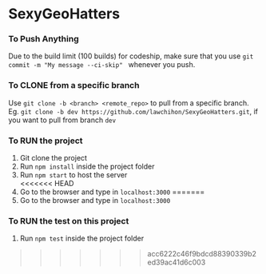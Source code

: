 # SexyGeoHatters
### To Push Anything
Due to the build limit (100 builds) for codeship, make sure that you use `git commit -m "My message --ci-skip" `
whenever you push.  

### To CLONE from a specific branch
Use `git clone -b <branch> <remote_repo>` to pull from a specific branch.  
Eg. `git clone -b dev https://github.com/lawchihon/SexyGeoHatters.git`, if you want to pull from branch `dev`  

### To RUN the project
1. Git clone the project  
2. Run `npm install` inside the project folder  
3. Run `npm start` to host the server  
<<<<<<< HEAD
4. Go to the browser and type in `localhost:3000`
=======
4. Go to the browser and type in `localhost:3000`

### To RUN the test on this project
1. Run `npm test` inside the project folder  
>>>>>>> acc6222c46f9bdcd88390339b2ed39ac41d6c003
